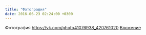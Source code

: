 ```yaml
---
title: "Фотография"
date: 2016-06-23 02:24:00 +0300
---
```


Фотография
<a class="vk-attach" href="https://vk.com/photo41076938_420761020">https://vk.com/photo41076938_420761020</a>
<a class="vk-attach" href="https://vk.com/photo41076938_420761020">Вложение</a>
